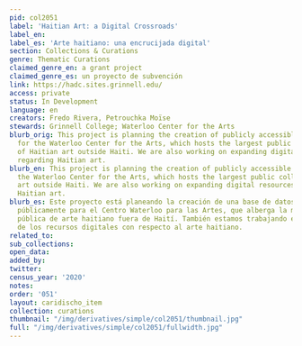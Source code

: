 ```yaml
---
pid: col2051
label: 'Haitian Art: a Digital Crossroads'
label_en:
label_es: 'Arte haitiano: una encrucijada digital'
section: Collections & Curations
genre: Thematic Curations
claimed_genre_en: a grant project
claimed_genre_es: un proyecto de subvención
link: https://hadc.sites.grinnell.edu/
access: private
status: In Development
language: en
creators: Fredo Rivera, Petrouchka Moïse
stewards: Grinnell College; Waterloo Center for the Arts
blurb_orig: This project is planning the creation of publicly accessible database
  for the Waterloo Center for the Arts, which hosts the largest public collection
  of Haitian art outside Haiti. We are also working on expanding digital resources
  regarding Haitian art.
blurb_en: This project is planning the creation of publicly accessible database for
  the Waterloo Center for the Arts, which hosts the largest public collection of Haitian
  art outside Haiti. We are also working on expanding digital resources regarding
  Haitian art.
blurb_es: Este proyecto está planeando la creación de una base de datos accesible
  públicamente para el Centro Waterloo para las Artes, que alberga la mayor colección
  pública de arte haitiano fuera de Haití. También estamos trabajando en la expansión
  de los recursos digitales con respecto al arte haitiano.
related_to:
sub_collections:
open_data:
added_by:
twitter:
census_year: '2020'
notes:
order: '051'
layout: caridischo_item
collection: curations
thumbnail: "/img/derivatives/simple/col2051/thumbnail.jpg"
full: "/img/derivatives/simple/col2051/fullwidth.jpg"
---
```

